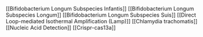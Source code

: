 [[Bifidobacterium Longum Subspecies Infantis]]
[[Bifidobacterium Longum Subspecies Longum]]
[[Bifidobacterium Longum Subspecies Suis]]
[[Direct Loop-mediated Isothermal Amplification (Lamp)]]
[[Chlamydia trachomatis]]
[[Nucleic Acid Detection]]
[[Crispr-cas13a]]
